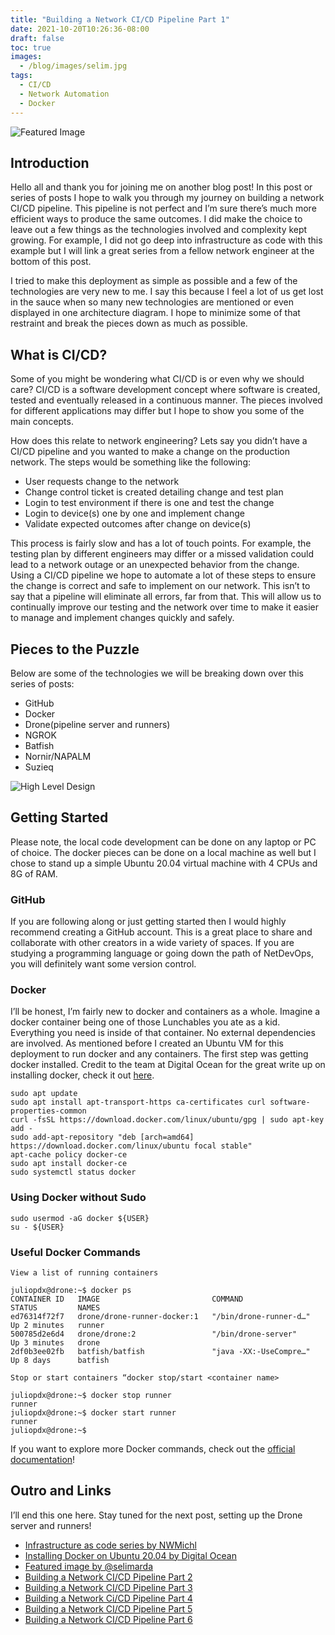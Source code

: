 ```yaml
---
title: "Building a Network CI/CD Pipeline Part 1"
date: 2021-10-20T10:26:36-08:00
draft: false
toc: true
images:
  - /blog/images/selim.jpg
tags:
  - CI/CD
  - Network Automation
  - Docker
---
```


![Featured Image](/blog/images/selim.jpg)

## Introduction

Hello all and thank you for joining me on another blog post! In this post or series of posts I hope to walk you through my journey on building a network CI/CD pipeline. This pipeline is not perfect and I’m sure there’s much more efficient ways to produce the same outcomes. I did make the choice to leave out a few things as the technologies involved and complexity kept growing. For example, I did not go deep into infrastructure as code with this example but I will link a great series from a fellow network engineer at the bottom of this post.

I tried to make this deployment as simple as possible and a few of the technologies are very new to me. I say this because I feel a lot of us get lost in the sauce when so many new technologies are mentioned or even displayed in one architecture diagram. I hope to minimize some of that restraint and break the pieces down as much as possible.

## What is CI/CD?

Some of you might be wondering what CI/CD is or even why we should care? CI/CD is a software development concept where software is created, tested and eventually released in a continuous manner. The pieces involved for different applications may differ but I hope to show you some of the main concepts.

How does this relate to network engineering? Lets say you didn’t have a CI/CD pipeline and you wanted to make a change on the production network. The steps would be something like the following:

- User requests change to the network
- Change control ticket is created detailing change and test plan
- Login to test environment if there is one and test the change
- Login to device(s) one by one and implement change
- Validate expected outcomes after change on device(s)

This process is fairly slow and has a lot of touch points. For example, the testing plan by different engineers may differ or a missed validation could lead to a network outage or an unexpected behavior from the change. Using a CI/CD pipeline we hope to automate a lot of these steps to ensure the change is correct and safe to implement on our network. This isn’t to say that a pipeline will eliminate all errors, far from that. This will allow us to continually improve our testing and the network over time to make it easier to manage and implement changes quickly and safely.

## Pieces to the Puzzle

Below are some of the technologies we will be breaking down over this series of posts:

- GitHub
- Docker
- Drone(pipeline server and runners)
- NGROK
- Batfish
- Nornir/NAPALM
- Suzieq

![High Level Design](/blog/images/ci_cd_blog.png)

## Getting Started

Please note, the local code development can be done on any laptop or PC of choice. The docker pieces can be done on a local machine as well but I chose to stand up a simple Ubuntu 20.04 virtual machine with 4 CPUs and 8G of RAM.

### GitHub

If you are following along or just getting started then I would highly recommend creating a GitHub account. This is a great place to share and collaborate with other creators in a wide variety of spaces. If you are studying a programming language or going down the path of NetDevOps, you will definitely want some version control.

### Docker

I’ll be honest, I’m fairly new to docker and containers as a whole. Imagine a docker container being one of those Lunchables you ate as a kid. Everything you need is inside of that container. No external dependencies are involved. As mentioned before I created an Ubuntu VM for this deployment to run docker and any containers. The first step was getting docker installed. Credit to the team at Digital Ocean for the great write up on installing docker, check it out [here](https://www.digitalocean.com/community/tutorials/how-to-install-and-use-docker-on-ubuntu-20-04).

```shell
sudo apt update
sudo apt install apt-transport-https ca-certificates curl software-properties-common
curl -fsSL https://download.docker.com/linux/ubuntu/gpg | sudo apt-key add -
sudo add-apt-repository "deb [arch=amd64] https://download.docker.com/linux/ubuntu focal stable"
apt-cache policy docker-ce
sudo apt install docker-ce
sudo systemctl status docker
```

### Using Docker without Sudo

```shell
sudo usermod -aG docker ${USER}
su - ${USER}
```

### Useful Docker Commands

`View a list of running containers`

```shell
juliopdx@drone:~$ docker ps
CONTAINER ID   IMAGE                         COMMAND                  STATUS         NAMES
ed76314f72f7   drone/drone-runner-docker:1   "/bin/drone-runner-d…"   Up 2 minutes   runner
500785d2e6d4   drone/drone:2                 "/bin/drone-server"      Up 3 minutes   drone
2df0b3ee02fb   batfish/batfish               "java -XX:-UseCompre…"   Up 8 days      batfish
```

`Stop or start containers “docker stop/start <container name>`

```shell
juliopdx@drone:~$ docker stop runner
runner
juliopdx@drone:~$ docker start runner
runner
juliopdx@drone:~$
```

If you want to explore more Docker commands, check out the [official documentation](https://docs.docker.com/engine/reference/commandline/docker/)!

## Outro and Links

I’ll end this one here. Stay tuned for the next post, setting up the Drone server and runners!

- [Infrastructure as code series by NWMichl](https://nwmichl.net/2020/10/28/network-infrastructure-as-code-with-ansible-part-1/)
- [Installing Docker on Ubuntu 20.04 by Digital Ocean](https://www.digitalocean.com/community/tutorials/how-to-install-and-use-docker-on-ubuntu-20-04)
- [Featured image by @selimarda](https://unsplash.com/photos/Grg6bwZuBMs)
- [Building a Network CI/CD Pipeline Part 2](https://juliopdx.com/2021/10/20/building-a-network-ci/cd-pipeline-part-2/)
- [Building a Network CI/CD Pipeline Part 3](https://juliopdx.com/2021/10/20/building-a-network-ci/cd-pipeline-part-3/)
- [Building a Network Ci/CD Pipeline Part 4](https://juliopdx.com/2021/10/31/building-a-network-ci/cd-pipeline-part-4/)
- [Building a Network CI/CD Pipeline Part 5](https://juliopdx.com/2021/11/08/building-a-network-ci/cd-pipeline-part-5/)
- [Building a Network CI/CD Pipeline Part 6](https://juliopdx.com/2021/11/12/building-a-network-ci/cd-pipeline-part-6/)
